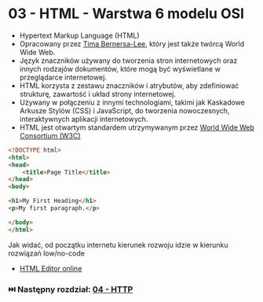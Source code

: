 # 03 - HTML - Warstwa 6 modelu OSI

* Hypertext Markup Language (HTML)
* Opracowany przez [Tima Bernersa-Lee](https://en.wikipedia.org/wiki/Tim_Berners-Lee), który jest także twórcą
  World Wide Web.
* Język znaczników używany do tworzenia stron internetowych
  oraz innych rodzajów dokumentów, które mogą być
  wyświetlane w przeglądarce internetowej.
* HTML korzysta z zestawu znaczników i atrybutów, aby
  zdefiniować strukturę, zawartość i układ strony
  internetowej.
* Używany w połączeniu z innymi technologiami, takimi jak Kaskadowe Arkusze Stylów
  (CSS) i JavaScript, do tworzenia nowoczesnych, interaktywnych aplikacji internetowych.
* HTML jest otwartym standardem utrzymywanym przez [World Wide Web Consortium (W3C)](https://www.w3schools.com/)

```html
<!DOCTYPE html>
<html>
<head>
    <title>Page Title</title>
</head>
<body>

<h1>My First Heading</h1>
<p>My first paragraph.</p>

</body>
</html>
```

Jak widać, od początku internetu kierunek rozwoju idzie w kierunku rozwiązań low/no-code

* [HTML Editor online](https://www.w3schools.com/html/html_editor.asp)

### ⏭️ Następny rozdział: [04 - HTTP](04-http.md)
